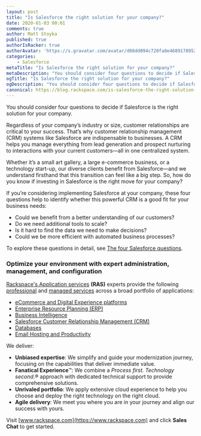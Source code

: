 ```yaml
---
layout: post
title: "Is Salesforce the right solution for your company?"
date: 2020-01-03 00:01
comments: true
author: Matt Stoyka
published: true
authorIsRacker: true
authorAvatar: 'https://s.gravatar.com/avatar/d08dd094c720fa0e4689178952959231'
categories:
    - Salesforce
metaTitle: "Is Salesforce the right solution for your company?"
metaDescription: "You should consider four questions to decide if Salesforce is the right solution for your company."
ogTitle: "Is Salesforce the right solution for your company?"
ogDescription: "You should consider four questions to decide if Salesforce is the right solution for your company."
canonical: https://blog.rackspace.com/is-salesforce-the-right-solution-for-your-company-answer-these-4-questions/
---
```


You should consider four questions to decide if Salesforce is the right solution for your company.

<!-- more -->

Regardless of your company’s industry or size, customer relationships are critical to your success. That’s why customer relationship management (CRM) systems like Salesforce are indispensable to businesses. A CRM helps you manage everything from lead generation and prospect nurturing to interactions with your current customers&mdash;all in one centralized system.

Whether it’s a small art gallery, a large e-commerce business, or a technology start-up, our diverse clients benefit from Salesforce&mdash;and we understand firsthand that this transition can feel like a big step. So, how do you know if investing in Salesforce is the right move for your company?

If you’re considering implementing Salesforce at your company, these four questions help to identify whether this powerful CRM is a good fit for your business needs:

- Could we benefit from a better understanding of our customers?
- Do we need additional tools to scale?
- Is it hard to find the data we need to make decisions?
- Could we be more efficient with automated business processes?

To explore these questions in detail, see
[The four Salesforce questions](https://blog.rackspace.com/salesforce-right-solution-for-your-company-answer-these-questions).

### Optimize your environment with expert administration, management, and configuration

[Rackspace's Application services](https://www.rackspace.com/application-services)
**(RAS)** experts provide the following [professional](https://www.rackspace.com/application-management/professional-services)
and
[managed services](https://www.rackspace.com/application-management/managed-services) across
a broad portfolio of applications:

- [eCommerce and Digital Experience platforms](https://www.rackspace.com/ecommerce-digital-experience)
- [Enterprise Resource Planning (ERP)](https://www.rackspace.com/erp)
- [Business Intelligence](https://www.rackspace.com/business-intelligence)
- [Salesforce Customer Relationship Management (CRM)](https://www.rackspace.com/salesforce-managed-services)
- [Databases](https://www.rackspace.com/dba-services)
- [Email Hosting and Productivity](https://www.rackspace.com/email-hosting)

We deliver:

- **Unbiased expertise**: We simplify and guide your modernization journey,
focusing on the capabilities that deliver immediate value.
- **Fanatical Experience**&trade;: We combine a *Process first. Technology second*.&reg;
approach with dedicated technical support to provide comprehensive solutions.
- **Unrivaled portfolio**: We apply extensive cloud experience to help you
choose and deploy the right technology on the right cloud.
- **Agile delivery**: We meet you where you are in your journey and align
our success with yours.

Visit [www.rackspace.com](https://www.rackspace.com) and click **Sales Chat** to get started.
